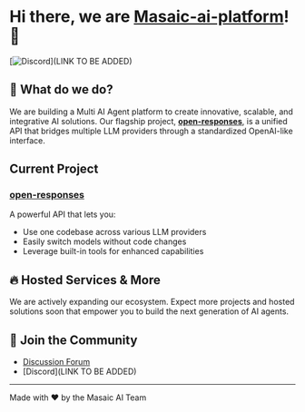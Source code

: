# Hi there, we are [Masaic-ai-platform](https://github.com/masaic-ai-platform)! 🚀

[![Discord](https://img.shields.io/discord/123456789012345678?color=7289DA&label=Discord&logo=discord&logoColor=white)](LINK TO BE ADDED)

## 🌟 What do we do?

We are building a Multi AI Agent platform to create innovative, scalable, and integrative AI solutions. Our flagship project, **[open-responses](https://github.com/masaic-ai-platform/open-responses)**, is a unified API that bridges multiple LLM providers through a standardized OpenAI-like interface.

## Current Project

### [open-responses](https://github.com/masaic-ai-platform/open-responses)
A powerful API that lets you:
- Use one codebase across various LLM providers
- Easily switch models without code changes
- Leverage built-in tools for enhanced capabilities

## 🔥 Hosted Services & More

We are actively expanding our ecosystem. Expect more projects and hosted solutions soon that empower you to build the next generation of AI agents.

## 💬 Join the Community
- [Discussion Forum](https://github.com/orgs/masaic-ai-platform/discussions)
- [Discord](LINK TO BE ADDED)

---

Made with ❤️ by the Masaic AI Team
